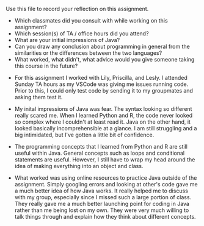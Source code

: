 Use this file to record your reflection on this assignment.

- Which classmates did you consult with while working on this assignment?
- Which session(s) of TA / office hours did you attend?
- What are your initial impressions of Java? 
- Can you draw any conclusion about programming in general from the similarities or the differences between the two languages? 
- What worked, what didn't, what advice would you give someone taking this course in the future?


<!-- Peers: Juniper Huang, Priscilla Trejo, Lesly Gonzalez -->

- For this assignment I worked with Lily, Priscilla, and Lesly. I attended Sunday TA hours as my VSCode was giving me issues running code. Prior to this, I could only test code by sending it to my groupmates and asking them test it. 

- My inital impressions of Java was fear. The syntax looking so different really scared me. When I learned Python and R, the code never looked so complex where I couldn't at least read it. Java on the other hand, it looked basically incomprehensible at a glance. I am still struggling and a big intimidated, but I've gotten a little bit of confidence. 

- The programming concepts that I learned from Python and R are still useful within Java. General concepts such as loops and conditional statements are useful. However, I still have to wrap my head around the idea of making everything into an object and class. 

- What worked was using online resources to practice Java outside of the assignment. Simply googling errors and looking at other's code gave me a much better idea of how Java works. It really helped me to discuss with my group, especially since I missed such a large portion of class. They really gave me a much better launching point for coding in Java rather than me being lost on my own. They were very much willing to talk things through and explain how they think about different concepts. 
